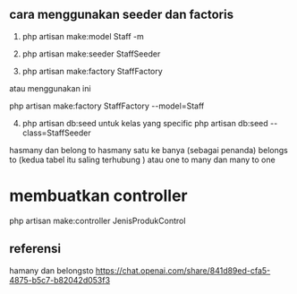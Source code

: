## cara menggunakan seeder dan factoris

1. php artisan make:model Staff -m

2. php artisan make:seeder StaffSeeder

3. php artisan make:factory StaffFactory 

atau menggunakan ini
 
php artisan make:factory StaffFactory 
 --model=Staff

4. php artisan db:seed
untuk kelas yang specific
php artisan db:seed --class=StaffSeeder



hasmany dan belong to
hasmany satu ke banya 
 (sebagai penanda)
 belongs to (kedua tabel itu saling terhubung )
 atau one to many dan many to one


# membuatkan controller
php artisan make:controller JenisProdukControl




## referensi 
hamany dan belongsto
https://chat.openai.com/share/841d89ed-cfa5-4875-b5c7-b82042d053f3
